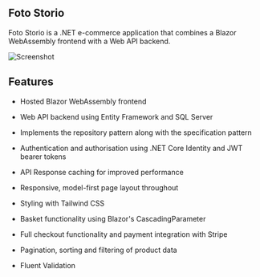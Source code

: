 ## Foto Storio
Foto Storio is a .NET e-commerce application that combines a Blazor WebAssembly frontend with a Web API backend.


![Screenshot](https://i.ibb.co/02zsbbc/fotostorio-screenshot.jpg "Screenshot")

## Features

- Hosted Blazor WebAssembly frontend
- Web API backend using Entity Framework and SQL Server
- Implements the repository pattern along with the specification pattern
- Authentication and authorisation using .NET Core Identity and JWT bearer tokens
- API Response caching for improved performance

- Responsive, model-first page layout throughout
- Styling with Tailwind CSS
- Basket functionality using Blazor's CascadingParameter
- Full checkout functionality and payment integration with Stripe
- Pagination, sorting and filtering of product data
- Fluent Validation
